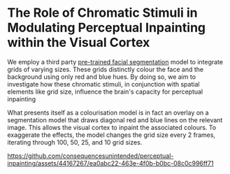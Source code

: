 # The Role of Chromatic Stimuli in Modulating Perceptual Inpainting within the Visual Cortex

We employ a third party [pre-trained facial segmentation](https://github.com/zllrunning/face-parsing.PyTorch) model to integrate grids of varying sizes. These grids distinctly colour the face and the background using only red and blue hues. By doing so, we aim to investigate how these chromatic stimuli, in conjunction with spatial elements like grid size, influence the brain's capacity for perceptual inpainting

What presents itself as a colourisation model is in fact an overlay on a segmentation model that draws diagonal red and blue lines  on the relevant image. This allows the visual cortex to inpaint the associated colours. To exaggerate the effects, the model changes the grid size every 2 frames, iterating through 100, 50, 25, and 10 grid sizes.


https://github.com/consequencesunintended/perceptual-inpainting/assets/44167267/ea0abc22-463e-4f0b-b0bc-08c0c996ff71

